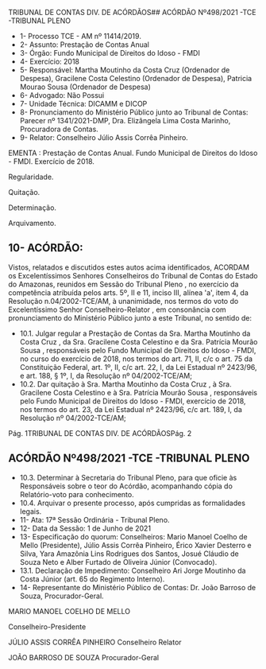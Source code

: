 TRIBUNAL DE CONTAS DIV. DE ACÓRDÃOS## ACÓRDÃO Nº498/2021 -TCE -TRIBUNAL PLENO

- 1- Processo TCE - AM nº 11414/2019.
- 2- Assunto: Prestação de Contas Anual
- 3- Órgão: Fundo Municipal de Direitos do Idoso - FMDI
- 4- Exercício: 2018
- 5- Responsável: Martha  Moutinho  da  Costa  Cruz  (Ordenador  de  Despesa),  Gracilene Costa  Celestino  (Ordenador  de  Despesa),  Patricia  Mourao  Sousa  (Ordenador  de Despesa)
- 6- Advogado: Não Possui
- 7- Unidade Técnica: DICAMM e DICOP
- 8- Pronunciamento  do  Ministério  Público  junto  ao  Tribunal  de  Contas: Parecer  nº 1341/2021-DMP, Dra. Elizângela Lima Costa Marinho, Procuradora de Contas.
- 9- Relator: Conselheiro Júlio Assis Corrêa Pinheiro.

EMENTA : Prestação de Contas Anual. Fundo Municipal de Direitos do Idoso - FMDI. Exercício de 2018.

Regularidade.

Quitação.

Determinação.

Arquivamento.

## 10-  ACÓRDÃO:

Vistos, relatados e discutidos estes autos acima identificados, ACORDAM os Excelentíssimos Senhores Conselheiros do Tribunal de Contas do Estado do Amazonas, reunidos em Sessão do Tribunal Pleno , no exercício da competência atribuída pelos arts. 5º, II e 11, inciso III, alínea 'a', item 4, da Resolução n.04/2002-TCE/AM, à unanimidade, nos termos do voto do Excelentíssimo Senhor Conselheiro-Relator , em consonância com pronunciamento do Ministério Público junto a este Tribunal, no sentido de:

- 10.1. Julgar  regular a  Prestação  de  Contas  da Sra. Martha  Moutinho  da Costa  Cruz ,  da  Sra. Gracilene  Costa  Celestino e  da  Sra. Patrícia Mourão Sousa , responsáveis pelo Fundo Municipal de Direitos do Idoso - FMDI, no curso do exercício de 2018, nos termos do art. 71, II, c/c o art. 75 da Constituição Federal, art. 1º, II, c/c art. 22, I, da Lei Estadual nº 2423/96, e art. 188, § 1º, I, da Resolução nº 04/2002-TCE/AM;
- 10.2. Dar quitação à Sra. Martha Moutinho da Costa Cruz , à Sra. Gracilene Costa Celestino e à Sra. Patrícia Mourão Sousa ,  responsáveis pelo Fundo Municipal de Direitos do Idoso - FMDI, exercício de 2018, nos termos  do  art.  23,  da  Lei  Estadual  nº  2423/96,  c/c  art.  189,  I,  da Resolução nº 04/2002-TCE/AM;

Pág. 1TRIBUNAL DE CONTAS DIV. DE ACÓRDÃOSPág. 2

## ACÓRDÃO Nº498/2021 -TCE -TRIBUNAL PLENO

- 10.3. Determinar à Secretaria do Tribunal Pleno, para que oficie às Responsáveis  sobre  o  teor  do  Acórdão,  acompanhando  cópia  do Relatório-voto para conhecimento.
- 10.4. Arquivar o presente processo, após cumpridas as formalidades legais.
- 11-  Ata: 17ª Sessão Ordinária - Tribunal Pleno.
- 12-  Data da Sessão: 1 de Junho de 2021
- 13-  Especificação do quorum: Conselheiros: Mario Manoel Coelho de Mello (Presidente), Júlio Assis Corrêa Pinheiro, Érico Xavier Desterro e Silva, Yara Amazônia Lins Rodrigues dos  Santos,  Josué  Cláudio  de  Souza  Neto  e  Alber  Furtado  de  Oliveira  Júnior (Convocado).
- 13.1. Declaração de Impedimento: Conselheiro Ari Jorge Moutinho da Costa Júnior (art. 65 do Regimento Interno).
- 14-  Representante  do  Ministério  Público  de  Contas: Dr. João  Barroso  de  Souza, Procurador-Geral.

MARIO MANOEL COELHO DE MELLO

Conselheiro-Presidente

JÚLIO ASSIS CORRÊA PINHEIRO Conselheiro Relator

JOÃO BARROSO DE SOUZA Procurador-Geral
